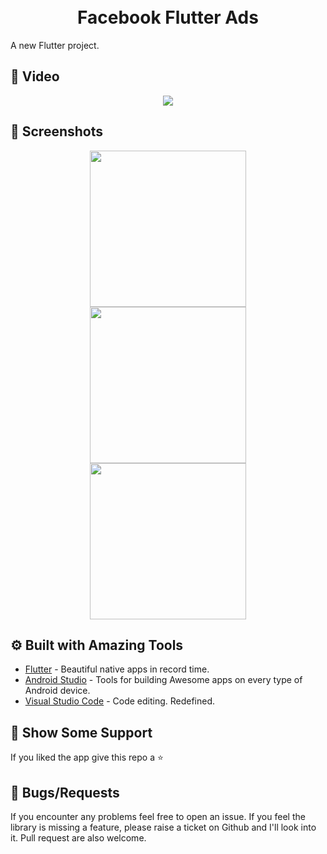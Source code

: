 <h1 align="center">
  <br>
  Facebook Flutter Ads
  <br>
</h1>

A new Flutter project.

## 📱 Video #

<p align="center">
<img src="https://im.ezgif.com/tmp/ezgif-1-5e4b5330b81b.gif">
</p>

## 📱 Screenshots #

<p align="center">
   <img src="https://raw.githubusercontent.com/sagarshende23/facebok_flutter/master/vlcsnap-2019-08-29-15h47m55s840.png" width="250" hspace="4">
  <img src="https://raw.githubusercontent.com/sagarshende23/facebok_flutter/master/vlcsnap-2019-08-29-15h47m42s334.png" width="250" hspace="4">
  <img src="https://raw.githubusercontent.com/sagarshende23/facebok_flutter/master/vlcsnap-2019-08-29-15h47m50s087.png" width="250" hspace="4">
 
</p>

## ⚙️ Built with Amazing Tools
* [Flutter](https://flutter.dev/) - Beautiful native apps in record time.
* [Android Studio](https://developer.android.com/studio/index.html/) - Tools for building Awesome apps on every type of Android device.
* [Visual Studio Code](https://code.visualstudio.com/) - Code editing. Redefined.


## 🤝 Show Some Support #
If you liked the app give this repo a ⭐️ 


## 🐛 Bugs/Requests #
If you encounter any problems feel free to open an issue. If you feel the library is missing a feature, please raise a ticket on Github and I'll look into it. Pull request are also welcome.

